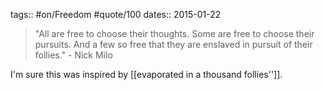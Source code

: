 tags:: #on/Freedom #quote/100 
dates:: 2015-01-22

> "All are free to choose their thoughts. Some are free to choose their pursuits. And a few so free that they are enslaved in pursuit of their follies." - Nick Milo

I'm sure this was inspired by [[evaporated in a thousand follies'']].